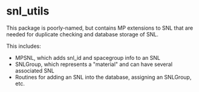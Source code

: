 # snl_utils

This package is poorly-named, but contains MP extensions to SNL that are needed for duplicate checking and database storage of SNL.

This includes:
- MPSNL, which adds snl_id and spacegroup info to an SNL
- SNLGroup, which represents a "material" and can have several associated SNL
- Routines for adding an SNL into the database, assigning an SNLGroup, etc.
